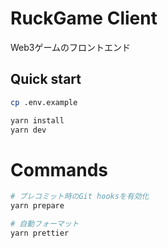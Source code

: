 # RuckGame Client

Web3ゲームのフロントエンド

## Quick start

```bash
cp .env.example

yarn install
yarn dev
```

# Commands

```bash
# プレコミット時のGit hooksを有効化
yarn prepare

# 自動フォーマット
yarn prettier
```

